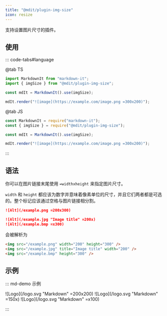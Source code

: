 ```yaml
---
title: "@mdit/plugin-img-size"
icon: resize
---
```


支持设置图片尺寸的插件。

<!-- more -->

## 使用

::: code-tabs#language

@tab TS

```ts
import MarkdownIt from "markdown-it";
import { imgSize } from "@mdit/plugin-img-size";

const mdIt = MarkdownIt().use(imgSize);

mdIt.render("![image](https://example.com/image.png =300x200)");
```

@tab JS

```js
const MarkdownIt = require("markdown-it");
const { imgSize } = require("@mdit/plugin-img-size");

const mdIt = MarkdownIt().use(imgSize);

mdIt.render("![image](https://example.com/image.png =300x200)");
```

:::

## 语法

你可以在图片链接末尾使用 `=widthxheight` 来指定图片尺寸。

`width` 和 `height` 都应该为数字并意味着像素单位的尺寸，并且它们两者都是可选的。整个标记应该通过空格与图片链接相分割。

```md
![Alt](/example.png =200x300)

![Alt](/example.jpg "Image title" =200x)
![Alt](/example.bmp =x300)
```

会被解析为

```html
<img src="/example.png" width="200" height="300" />
<img src="/example.jpg" title="Image title" width="200" />
<img src="/example.bmp" height="300" />
```

## 示例

::: md-demo 示例

![Logo](/logo.svg "Markdown" =200x200)
![Logo](/logo.svg "Markdown" =150x)
![Logo](/logo.svg "Markdown" =x100)

:::
